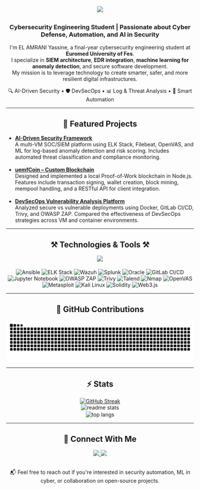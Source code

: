 <h1 align="center">
  <img src="https://readme-typing-svg.herokuapp.com/?font=Righteous&size=35&center=true&vCenter=true&width=500&height=70&duration=4000&lines=Hi+There!+;+I'm+EL+AMRANI+Yassine!;Welcome+to+My+GitHub+Profile" />
</h1>

<h3 align="center">Cybersecurity Engineering Student | Passionate about Cyber Defense, Automation, and AI in Security</h3>

<p align="center">
I'm EL AMRANI Yassine, a final-year cybersecurity engineering student at <strong>Euromed University of Fes</strong>.<br/>
I specialize in <strong>SIEM architecture</strong>, <strong>EDR integration</strong>, <strong>machine learning for anomaly detection</strong>, and secure software development.<br/>
My mission is to leverage technology to create smarter, safer, and more resilient digital infrastructures.
</p>

<p align="center">
  🔍 AI-Driven Security • 🛡️ DevSecOps • 📊 Log & Threat Analysis • 🚀 Smart Automation
</p>

<hr/>

<h2 align="center">🚀 Featured Projects</h2>

<ul>
  <li><a href="https://github.com/elamraniyassine02/AI-DRIVEN-SECURITY"><strong>AI-Driven Security Framework</strong></a><br/>
    A multi-VM SOC/SIEM platform using ELK Stack, Filebeat, OpenVAS, and ML for log-based anomaly detection and risk scoring. Includes automated threat classification and compliance monitoring.
  </li><br/>

  <li><a href="https://github.com/elamraniyassine02/tp-exam-blockchain"><strong>uemfCoin – Custom Blockchain</strong></a><br/>
    Designed and implemented a local Proof-of-Work blockchain in Node.js. Features include transaction signing, wallet creation, block mining, mempool handling, and a RESTful API for client integration.
  </li><br/>

  <li><a href="https://github.com/elamraniyassine02/studio"><strong>DevSecOps Vulnerability Analysis Platform</strong></a><br/>
    Analyzed secure vs vulnerable deployments using Docker, GitLab CI/CD, Trivy, and OWASP ZAP. Compared the effectiveness of DevSecOps strategies across VM and container environments.
  </li>
</ul>

<hr/>

<h2 align="center">⚒️ Technologies & Tools ⚒️</h2>

<!-- Primary Tech Stack -->
<div align="center">
  <img src="https://skillicons.dev/icons?i=python,javascript,nodejs,html,css,docker,kubernetes,git,github,vscode,linux,postgres,mysql" />
</div>

<!-- Advanced Tools -->
<br/>
<div align="center">
  <!-- Ansible -->
  <img src="https://upload.wikimedia.org/wikipedia/commons/2/24/Ansible_logo.svg" height="40" title="Ansible"/>

  <!-- ELK Stack -->
  <img src="https://www.elastic.co/static-res/images/favicons/favicon-32x32.png" height="40" title="ELK Stack"/>

  <!-- Wazuh -->
  <img src="https://raw.githubusercontent.com/wazuh/wazuh-design/main/logos/wazuh-icon-color.png" height="40" title="Wazuh"/>

  <!-- Splunk -->
  <img src="https://upload.wikimedia.org/wikipedia/commons/f/f0/Splunk_logo.svg" height="40" title="Splunk"/>

  <!-- Oracle SQL -->
  <img src="https://cdn.jsdelivr.net/gh/devicons/devicon/icons/oracle/oracle-original.svg" height="40" title="Oracle"/>

  <!-- GitLab CI/CD -->
  <img src="https://about.gitlab.com/images/press/logo/png/gitlab-icon-rgb.png" height="40" title="GitLab CI/CD"/>

  <!-- Jupyter -->
  <img src="https://upload.wikimedia.org/wikipedia/commons/3/38/Jupyter_logo.svg" height="40" title="Jupyter Notebook"/>

  <!-- OWASP ZAP -->
  <img src="https://www.zaproxy.org/images/zap_logo.png" height="40" title="OWASP ZAP"/>

  <!-- Trivy -->
  <img src="https://raw.githubusercontent.com/aquasecurity/trivy/main/docs/img/logo.svg" height="40" title="Trivy"/>

  <!-- Talend -->
  <img src="https://cdn.worldvectorlogo.com/logos/talend.svg" height="40" title="Talend"/>

  <!-- Nmap -->
  <img src="https://nmap.org/images/logo.png" height="40" title="Nmap"/>

  <!-- OpenVAS -->
  <img src="https://upload.wikimedia.org/wikipedia/commons/f/f5/OpenVAS_Logo.svg" height="40" title="OpenVAS"/>

  <!-- Metasploit -->
  <img src="https://avatars.githubusercontent.com/u/2444513?s=200&v=4" height="40" title="Metasploit"/>

  <!-- Kali Linux -->
  <img src="https://upload.wikimedia.org/wikipedia/commons/6/69/Kali_Linux_2.0_wordmark.svg" height="40" title="Kali Linux"/>

  <!-- Solidity -->
  <img src="https://cdn.jsdelivr.net/npm/simple-icons@v9/icons/solidity.svg" height="40" title="Solidity"/>

  <!-- Web3.js -->
  <img src="https://raw.githubusercontent.com/ChainSafe/web3.js/1.x/docs/assets/logo/web3js.svg" height="40" title="Web3.js"/>
</div>



<hr/>

<h2 align="center">🐉 GitHub Contributions</h2>
<p align="center">
  <img src="https://raw.githubusercontent.com/elamraniyassine02/elamraniyassine02/output/github-contribution-grid-snake.svg" />
</p>

<hr/>

<h2 align="center">⚡ Stats</h2>
<div align=center>
  <a href="https://git.io/streak-stats">
    <img src="https://streak-stats.demolab.com?user=elamraniyassine02&theme=blueberry-duo&hide_border=true&border_radius=4&mode=weekly" alt="GitHub Streak" />
  </a>
  <br/>
  <img width=390 src="https://github-readme-stats.vercel.app/api?username=elamraniyassine02&count_private=true&show_icons=true&theme=react&rank_icon=github&border_radius=10" alt="readme stats" />
  <br/>
  <img width=325 align="center" src="https://github-readme-stats.vercel.app/api/top-langs/?username=elamraniyassine02&hide=HTML&langs_count=8&layout=compact&theme=react&border_radius=10&size_weight=0.5&count_weight=0.5&exclude_repo=github-readme-stats" alt="top langs" />
</div>

<hr/>

<h2 align="center">📢 Connect With Me</h2>
<div align="center"> 
  <a href="mailto:yassine.elamrani@eidia.ueuromed.org">
    <img src="https://img.shields.io/badge/Gmail-333333?style=for-the-badge&logo=gmail&logoColor=red" />
  </a>
  <a href="https://www.linkedin.com/in/el-amrani-yassine-a80608306/" target="_blank">
    <img src="https://img.shields.io/badge/LinkedIn-0077B5?style=for-the-badge&logo=linkedin&logoColor=white" />
  </a>
</div>

<br/>
<p align="center">📬 Feel free to reach out if you're interested in security automation, ML in cyber, or collaboration on open-source projects.</p>
